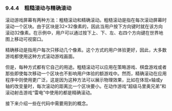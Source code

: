### 9.4.4　粗糙滚动与精确滚动

滚动游戏屏幕有两种方法：粗糙滚动和精确滚动。粗糙滚动是指在每次滚动屏幕时滚动一个区块。由于区块是32×32像素的，因此当用户按下方向键时就在该方向滚动32像素。在示例中，用户可以通过按下上、下、左、右四个方向键在世界地图上移动可视窗口。

精确移动是指用户每次只移动几个像素。这个方式的用户体验更好，因此，大多数游戏都使用这种方式滚动游戏画面。

但是，每种方式都有它自己的用途。粗糙滚动可以应用在策略游戏、棋盘游戏或者那些即使每次移动一个区块也不影响用户体验的额游戏中。然而，精确滚动在应用程序中则使用更广泛，这是因为这种方法可以展示物理效果，比如在体现x轴或y轴的改变量时，每次滚动的距离比一个区块要小。在动作游戏“超级马里奥兄弟”和滚动射击游戏“雷电”中使用的都是精确滚动。

接下来介绍一些在代码中需要用到的概念。

